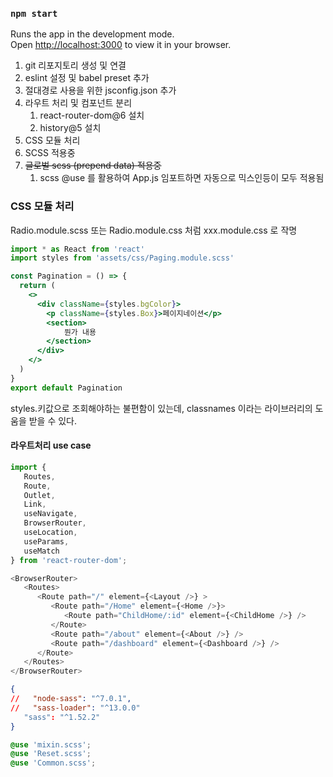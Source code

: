 
### `npm start`

Runs the app in the development mode.\
Open [http://localhost:3000](http://localhost:3000) to view it in your browser.

1. git 리포지토리 생성 및 연결
2. eslint 설정 및 babel preset 추가
3. 절대경로 사용을 위한 jsconfig.json 추가
4. 라우트 처리 및 컴포넌트 분리
   1. react-router-dom@6 설치
   2. history@5 설치
5. CSS 모듈 처리
6. SCSS 적용중
7. ~~글로벌 scss (prepend data) 적용중~~
   1. scss @use 를 활용하여 App.js 임포트하면 자동으로 믹스인등이 모두 적용됨





### CSS 모듈 처리

Radio.module.scss 또는 Radio.module.css 처럼
xxx.module.css 로 작명

```jsx
import * as React from 'react'
import styles from 'assets/css/Paging.module.scss'

const Pagination = () => {
  return (
    <>
      <div className={styles.bgColor}>
        <p className={styles.Box}>페이지네이션</p>
        <section>
            뭔가 내용
        </section>
      </div>
    </>
  )
}
export default Pagination
```
styles.키값으로 조회해야하는 불편함이 있는데,
classnames 이라는 라이브러리의 도움을 받을 수 있다.


#### 라우트처리 use case
```javascript
import {
   Routes,
   Route,
   Outlet,
   Link,
   useNavigate,
   BrowserRouter,
   useLocation,
   useParams,
   useMatch
} from 'react-router-dom';

<BrowserRouter>
   <Routes>
      <Route path="/" element={<Layout />} >
         <Route path="/Home" element={<Home />}>
            <Route path="ChildHome/:id" element={<ChildHome />} />
         </Route>
         <Route path="/about" element={<About />} />
         <Route path="/dashboard" element={<Dashboard />} />
      </Route>
   </Routes>
</BrowserRouter>

```

```json
{
//   "node-sass": "^7.0.1",
//   "sass-loader": "^13.0.0"
   "sass": "^1.52.2"
}
```
```scss
@use 'mixin.scss';
@use 'Reset.scss';
@use 'Common.scss';
```
